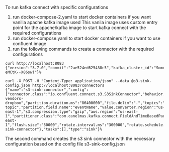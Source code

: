 To run kafka connect with specific configurations

1. run docker-compose-2.yaml to start docker containers if you want vanilla apache kafka image used 
This vanila image uses custom entry point for the apache/kafka image to start kafka connect with the required configurations
2. run docker-compose.yaml to start docker containers if you want to use confluent image
3. run the following commands to create a connector with the required configurations

```shell
curl http://localhost:8083
{"version":"3.7.0","commit":"2ae524ed625438c5","kafka_cluster_id":"Some(5L6g3nShT-eMCtK--X86sw)"}%

curl -X POST -H "Content-Type: application/json" --data @s3-sink-config.json http://localhost:8083/connectors
{"name":"s3-sink-connector","config":{"connector.class":"io.confluent.connect.s3.S3SinkConnector","behavior.on.null.values":"IGNORE","topics.dir":"eventbus_logs","partition.field.format.path":"true","tasks.max":"3","s3.part.size":"5242880","timezone":"UTC","locale":"US","value.converter.schemas.enable":"false","format.class":"io.confluent.connect.s3.format.json.JsonFormat","key.converter":"org.apache.kafka.connect.storage.StringConverter","value.converter":"org.apache.kafka.connect.json.JsonConverter","errors.log.enable":"true","s3.bucket.name":"turo-vendors-dropbox","partition.duration.ms":"86400000","file.delim":".","topics":"test-topic","partition.field.name":"eventName","value.converter.region":"us-east-1","s3.compression.type":"gzip","aws.region":"us-east-1","partitioner.class":"com.canelmas.kafka.connect.FieldAndTimeBasedPartitioner","errors.tolerance":"all","storage.class":"io.confluent.connect.s3.storage.S3Storage","path.format":"'year'=YYYY/'month'=MM/'day'=dd","aws.access.key.id":"test","aws.secret.access.key":"test","store.url":"http://localstack:4566","s3.region":"us-east-1","flush.size":"50000","rotate.interval.ms":"300000","rotate.schedule.interval.ms":"-1","timestamp.extractor":"RecordField","timestamp.field":"payloadTimestamp","log4j.logger.org.apache.kafka.connect.runtime":"DEBUG","log4j.logger.io.confluent.connect.s3":"DEBUG","log4j.logger.com.amazonaws":"DEBUG","name":"s3-sink-connector"},"tasks":[],"type":"sink"}%
```

The second command creates the s3 sink connector with the necessary configuration based on the config file s3-sink-config.json
